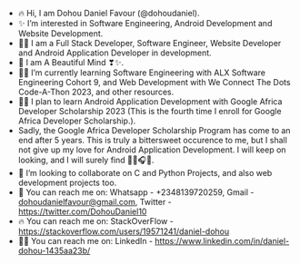 - 🔥 Hi, I am Dohou Daniel Favour (@dohoudaniel).
- ✨ I’m interested in Software Engineering, Android Development and Website Development.
- 👨‍💻 I am a Full Stack Developer, Software Engineer, Website Developer and Android Application Developer in development.
- 🤍 I am A Beautiful Mind ❣✨.
- 👨‍💻 I’m currently learning Software Engineering with ALX Software Engineering Cohort 9, and Web Development with We Connect The Dots Code-A-Thon 2023, and other resources.
- 👨‍💻 I plan to learn Android Application Development with Google Africa Developer Scholarship 2023 (This is the fourth time I enroll for Google Africa Developer Scholarship.).
- Sadly, the Google Africa Developer Scholarship Program has come to an end after 5 years. This is truly a bittersweet occurence to me, but I shall not give up my love for Android Application Development. I will keep on looking, and I will surely find 👨‍💻🎧🤍.
- 🌹 I’m looking to collaborate on C and Python Projects, and also web development projects too.
- 🌹 You can reach me on: Whatsapp - +2348139720259, Gmail - dohoudanielfavour@gmail.com, Twitter - https://twitter.com/DohouDaniel10   
- 🔥 You can reach me on: StackOverFlow - https://stackoverflow.com/users/19571241/daniel-dohou
- 👨‍💻 You can reach me on: LinkedIn - https://www.linkedin.com/in/daniel-dohou-1435aa23b/
<!---
dohoudaniel/dohoudaniel is a ✨ special ✨ repository because its `README.md` (this file) appears on your GitHub profile.
You can click the Preview link to take a look at your changes.
--->
